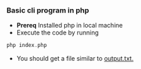 ### Basic cli program in php

- **Prereq** Installed php in local machine
- Execute the code by running
```php
php index.php
```
- You should get a file similar to [output.txt.](https://github.com/Carl-Tabuso/php-coding-challenge/blob/master/output.txt)
